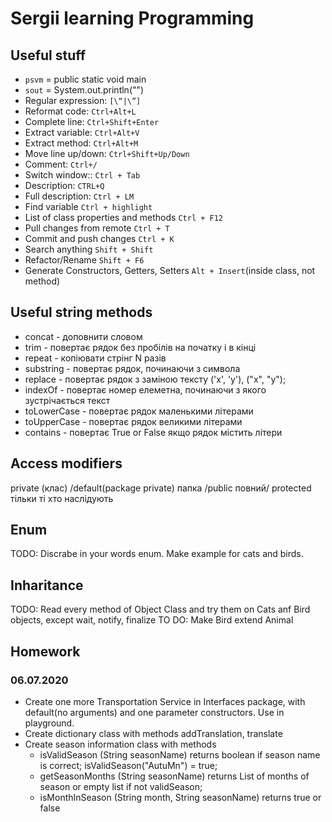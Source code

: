 # Sergii learning Programming

## Useful stuff
* `psvm` = public static void main
* `sout` = System.out.println("")
* Regular expression: `[\“|\”]`
* Reformat code: ``Ctrl+Alt+L``
* Complete line: ``Ctrl+Shift+Enter``
* Extract variable: ``Ctrl+Alt+V``
* Extract method: ``Ctrl+Alt+M``
* Move line up/down: ``Ctrl+Shift+Up/Down``
* Comment: ``Ctrl+/``
* Switch window:: ``Ctrl + Tab``
* Description: ``CTRL+Q``
* Full description: ``Ctrl + LM``
* Find variable ``Ctrl + highlight``
* List of class properties and methods ``Ctrl + F12``
* Pull changes from remote ``Ctrl + T``
* Commit and push changes ``Ctrl + K``
* Search anything ``Shift + Shift``
* Refactor/Rename ``Shift + F6``
* Generate Constructors, Getters, Setters ``Alt + Insert``(inside class, not method)

## Useful string methods
* concat - доповнити словом 
* trim - повертає рядок  без пробілів на початку і в кінці
* repeat - копіювати стрінг N разів
* substring - повертає рядок, починаючи з символа
* replace - повертає рядок з заміною тексту ('x', 'y'), ("x", "y");
* indexOf - повертає номер елеметна, починаючи з якого зустрічається текст
* toLowerCase - повертає рядок маленькими літерами
* toUpperCase - повертає рядок великими літерами
* contains - повертає True or False якщо рядок містить літери

## Access modifiers
private (клас) /default(package private) папка /public повний/ protected тільки ті хто наслідують

## Enum 
TODO: Discrabe in your words enum. Make example for cats and birds.

## Inharitance
TODO: Read every method of Object Class and try them on Cats anf Bird objects, except wait, notify, finalize
TO DO: Make Bird extend Animal

## Homework


### 06.07.2020 
* Create one more Transportation Service in Interfaces package, with default(no arguments) and one parameter constructors. Use in playground.
* Create dictionary class with methods addTranslation, translate
* Create season information class with methods 
  * isValidSeason (String seasonName) returns boolean if season name is correct; isValidSeason("AutuMn") = true;
  * getSeasonMonths (String seasonName) returns List of months of season or empty list if not validSeason;
  * isMonthInSeason (String month, String seasonName) returns true or false
  